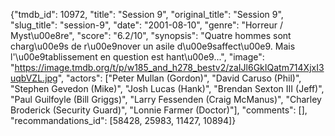 {"tmdb_id": 10972, "title": "Session 9", "original_title": "Session 9", "slug_title": "session-9", "date": "2001-08-10", "genre": "Horreur / Myst\u00e8re", "score": "6.2/10", "synopsis": "Quatre hommes sont charg\u00e9s de r\u00e9nover un asile d\u00e9saffect\u00e9. Mais l'\u00e9tablissement en question est hant\u00e9...", "image": "https://image.tmdb.org/t/p/w185_and_h278_bestv2/zaIJl6GkIQatm714XjxI3uqbVZL.jpg", "actors": ["Peter Mullan (Gordon)", "David Caruso (Phil)", "Stephen Gevedon (Mike)", "Josh Lucas (Hank)", "Brendan Sexton III (Jeff)", "Paul Guilfoyle (Bill Griggs)", "Larry Fessenden (Craig McManus)", "Charley Broderick (Security Guard)", "Lonnie Farmer (Doctor)"], "comments": [], "recommandations_id": [58428, 25983, 11427, 10894]}